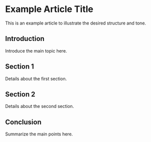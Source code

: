 # Example Article Title

This is an example article to illustrate the desired structure and tone.

## Introduction

Introduce the main topic here.

## Section 1

Details about the first section.

## Section 2

Details about the second section.

## Conclusion

Summarize the main points here.
